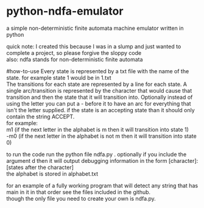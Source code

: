 # python-ndfa-emulator
a simple non-deterministic finite automata machine emulator written in python
    
quick note: I created this because I was in a slump and just wanted to complete a project, so please forgive the sloppy code      
also: ndfa stands for non-deterministic finite automata             

#how-to-use 
Every state is represented by a txt file with the name of the state. for example state 1 would be in 1.txt              
The transitions for each state are represented by a line for each state. A single arc/transition is represented by the character that would cause that transition and then the state that it will transition into. Optionally instead of using the letter you can put a - before it to have an arc for everything that isn't the letter supplied. if the state is an accepting state than it should only contain the string ACCEPT.                                               
for example:                   
m1 (if the next letter in the alphabet is m then it will transition into state 1)                    
-m0 (if the next letter in the alphabet is not m then it will transition into state 0)                                 

to run the code run the python file ndfa.py . optionally if you include the argument d then it will output debugging information in the form [character]: [states after the character]                                                      
the alphabet is stored in alphabet.txt                           

for an example of a fully working program that will detect any string that has main in it in that order see the files included in the github.                   
though the only file you need to create your own is ndfa.py.                         

